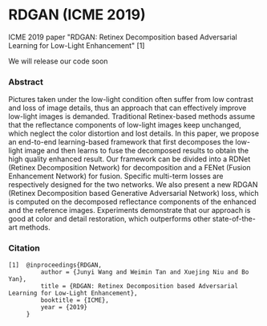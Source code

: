 # RDGAN (ICME 2019)
ICME 2019 paper "RDGAN: Retinex Decomposition based Adversarial Learning for Low-Light Enhancement" [1]

We will release our code soon
### Abstract
Pictures taken under the low-light condition often suffer from low contrast and loss of image details, thus an approach that can effectively improve low-light images is demanded. Traditional Retinex-based methods assume that the reflectance components of low-light images keep unchanged, which neglect the color distortion and lost details. In this paper, we propose an end-to-end learning-based framework that first decomposes the low-light image and then learns to fuse the decomposed results to obtain the high quality enhanced result. Our framework can be divided into a RDNet (Retinex Decomposition Network) for decomposition and a FENet (Fusion Enhancement Network) for fusion. Specific multi-term losses are respectively designed for the two networks. We also present a new RDGAN (Retinex Decomposition based Generative Adversarial Network) loss, which is computed on the decomposed reflectance components of the enhanced and the reference images. Experiments demonstrate that our approach is good at color and detail restoration, which outperforms other state-of-the-art methods.
### Citation
```
[1]  @inproceedings{RDGAN,
         author = {Junyi Wang and Weimin Tan and Xuejing Niu and Bo Yan},
         title = {RDGAN: Retinex Decomposition based Adversarial Learning for Low-Light Enhancement},
         booktitle = {ICME},
         year = {2019}
     }
```
